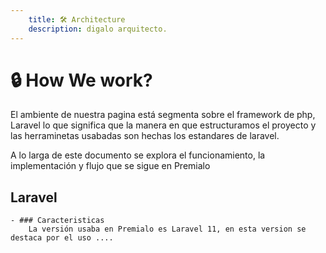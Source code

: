 ```yaml
---
    title: 🛠️ Architecture
    description: digalo arquitecto.
---
```


#  🔒 How We work?

El ambiente de nuestra pagina está segmenta sobre el framework de php, Laravel
lo que significa que la manera en que estructuramos el proyecto y las herraminetas usabadas son hechas los estandares de laravel.

A lo larga de este documento se explora el funcionamiento, la implementación y flujo que se sigue en Premialo 

## Laravel

    - ### Caracteristicas
        La versión usaba en Premialo es Laravel 11, en esta version se destaca por el uso ....

    